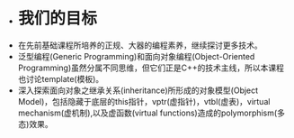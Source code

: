 - # 我们的目标
- 在先前基础课程所培养的正规、大器的编程素养，继续探讨更多技术。
- 泛型编程(Generic Programming)和面向对象编程(Object-Oriented Programming)虽然分属不同思维，但它们正是C++的技术主线，所以本课程也讨论template(模板)。
- 深入探索面向对象之继承关系(inheritance)所形成的对象模型(Object Model)，包括隐藏于底层的this指针，vptr(虚指针)，vtbl(虚表)，virtual mechanism(虚机制),以及虚函数(virtual functions)造成的polymorphism(多态)效果。

